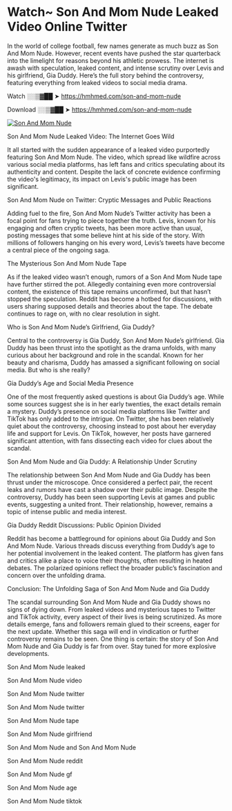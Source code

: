 # Watch~ Son And Mom Nude Leaked Video Online Twitter

In the world of college football, few names generate as much buzz as Son And Mom Nude. However, recent events have pushed the star quarterback into the limelight for reasons beyond his athletic prowess. The internet is awash with speculation, leaked content, and intense scrutiny over Levis and his girlfriend, Gia Duddy. Here’s the full story behind the controversy, featuring everything from leaked videos to social media drama.

Watch ░░▒▓██ ➤ https://hmhmed.com/son-and-mom-nude

Download ░░▒▓██ ➤ https://hmhmed.com/son-and-mom-nude

[![Son And Mom Nude](https://i.imgur.com/dJHk4Zq.gif)](https://hmhmed.com/son-and-mom-nude)

Son And Mom Nude Leaked Video: The Internet Goes Wild

It all started with the sudden appearance of a leaked video purportedly featuring Son And Mom Nude. The video, which spread like wildfire across various social media platforms, has left fans and critics speculating about its authenticity and content. Despite the lack of concrete evidence confirming the video's legitimacy, its impact on Levis's public image has been significant.

Son And Mom Nude on Twitter: Cryptic Messages and Public Reactions

Adding fuel to the fire, Son And Mom Nude’s Twitter activity has been a focal point for fans trying to piece together the truth. Levis, known for his engaging and often cryptic tweets, has been more active than usual, posting messages that some believe hint at his side of the story. With millions of followers hanging on his every word, Levis’s tweets have become a central piece of the ongoing saga.

The Mysterious Son And Mom Nude Tape

As if the leaked video wasn’t enough, rumors of a Son And Mom Nude tape have further stirred the pot. Allegedly containing even more controversial content, the existence of this tape remains unconfirmed, but that hasn’t stopped the speculation. Reddit has become a hotbed for discussions, with users sharing supposed details and theories about the tape. The debate continues to rage on, with no clear resolution in sight.

Who is Son And Mom Nude’s Girlfriend, Gia Duddy?

Central to the controversy is Gia Duddy, Son And Mom Nude’s girlfriend. Gia Duddy has been thrust into the spotlight as the drama unfolds, with many curious about her background and role in the scandal. Known for her beauty and charisma, Duddy has amassed a significant following on social media. But who is she really?

Gia Duddy’s Age and Social Media Presence

One of the most frequently asked questions is about Gia Duddy’s age. While some sources suggest she is in her early twenties, the exact details remain a mystery. Duddy’s presence on social media platforms like Twitter and TikTok has only added to the intrigue. On Twitter, she has been relatively quiet about the controversy, choosing instead to post about her everyday life and support for Levis. On TikTok, however, her posts have garnered significant attention, with fans dissecting each video for clues about the scandal.

Son And Mom Nude and Gia Duddy: A Relationship Under Scrutiny

The relationship between Son And Mom Nude and Gia Duddy has been thrust under the microscope. Once considered a perfect pair, the recent leaks and rumors have cast a shadow over their public image. Despite the controversy, Duddy has been seen supporting Levis at games and public events, suggesting a united front. Their relationship, however, remains a topic of intense public and media interest.

Gia Duddy Reddit Discussions: Public Opinion Divided

Reddit has become a battleground for opinions about Gia Duddy and Son And Mom Nude. Various threads discuss everything from Duddy’s age to her potential involvement in the leaked content. The platform has given fans and critics alike a place to voice their thoughts, often resulting in heated debates. The polarized opinions reflect the broader public’s fascination and concern over the unfolding drama.

Conclusion: The Unfolding Saga of Son And Mom Nude and Gia Duddy

The scandal surrounding Son And Mom Nude and Gia Duddy shows no signs of dying down. From leaked videos and mysterious tapes to Twitter and TikTok activity, every aspect of their lives is being scrutinized. As more details emerge, fans and followers remain glued to their screens, eager for the next update. Whether this saga will end in vindication or further controversy remains to be seen. One thing is certain: the story of Son And Mom Nude and Gia Duddy is far from over. Stay tuned for more explosive developments.

Son And Mom Nude leaked

Son And Mom Nude video

Son And Mom Nude twitter

Son And Mom Nude twitter

Son And Mom Nude tape

Son And Mom Nude girlfriend

Son And Mom Nude and Son And Mom Nude

Son And Mom Nude reddit

Son And Mom Nude gf

Son And Mom Nude age

Son And Mom Nude tiktok